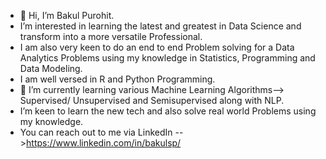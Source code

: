 - 👋 Hi, I’m Bakul Purohit. 
- I’m interested in learning the latest and greatest in Data Science and transform into a more versatile Professional.
- I am also very keen to do an end to end Problem solving for a Data Analytics Problems using my knowledge in Statistics, Programming and Data Modeling.
- I am well versed in R and Python Programming. 
- 🌱 I’m currently learning various Machine Learning Algorithms--> Supervised/ Unsupervised and Semisupervised along with NLP.
- I’m keen to learn the new tech and also solve real world Problems using my knowledge.
- You can reach out to me via LinkedIn -->https://www.linkedin.com/in/bakulsp/

<!---
bakulsp/bakulsp is a ✨ special ✨ repository because its `README.md` (this file) appears on your GitHub profile.
You can click the Preview link to take a look at your changes.
--->
